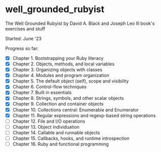 # well_grounded_rubyist

The Well Grounded Rubyist by David A. Black and Joseph Leo lll book's exercises and stuff

Started: June '23

Progress so far:

- [x] Chapter 1. Bootstrapping your Ruby literacy
- [x] Chapter 2. Objects, methods, and local variables
- [x] Chapter 3. Organizing objects with classes
- [x] Chapter 4. Modules and program organization
- [x] Chapter 5. The default object (self), scope and visibility
- [x] Chapter 6. Control-flow techniques
- [x] Chapter 7. Built in essentials
- [x] Chapter 8. Strings, symbols, and other scalar objects
- [x] Chapter 9. Collection and container objects
- [x] Chapter 10. Collections central: Enumerable and Enumerator
- [x] Chapter 11. Regular expressions and regexp-based string operations
- [ ] Chapter 12. File and I/O operations
- [ ] Chapter 13. Object individuation
- [ ] Chapter 14. Callable and runnable objects
- [ ] Chapter 15. Callbacks, hooks, and runtime introspection
- [ ] Chapter 16. Ruby and functional programming
